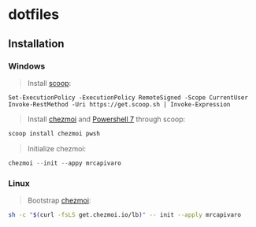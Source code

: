 # dotfiles

## Installation

### Windows
> Install [scoop](https://www.scoop.sh/):
```pwsh
Set-ExecutionPolicy -ExecutionPolicy RemoteSigned -Scope CurrentUser
Invoke-RestMethod -Uri https://get.scoop.sh | Invoke-Expression
```
> Install [chezmoi](https://www.chezmoi.io/) and [Powershell 7](https://learn.microsoft.com/en-us/powershell/scripting/install/installing-powershell-on-windows?view=powershell-7.4#installing-the-msi-package) through scoop:
```powershell
scoop install chezmoi pwsh
```
> Initialize chezmoi:
```powershell
chezmoi --init --appy mrcapivaro
```

### Linux
> Bootstrap [chezmoi](https://www.chezmoi.io/):
```bash
sh -c "$(curl -fsLS get.chezmoi.io/lb)" -- init --apply mrcapivaro
```

